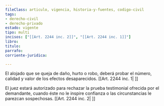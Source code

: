 ```yaml
---
fileClass: articulo, vigencia, historia-y-fuentes, codigo-civil
tags:
- derecho-civil
- derecho-privado
estado: vigente
tipo: multi
incisos: ["[[Art. 2244 inc. 2]]", "[[Art. 2244 inc. 1]]"]
libro:
titulo:
parrafo:
corriente-juridica:

---
```

El alojado que se queja de daño, hurto o robo, deberá probar el número, calidad y valor de los efectos desaparecidos. [[Art. 2244 inc. 1| ]]

El juez estará autorizado para rechazar la prueba testimonial ofrecida por el demandante, cuando éste no le inspire confianza o las circunstancias le parezcan sospechosas. [[Art. 2244 inc. 2| ]]